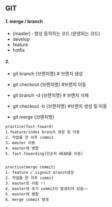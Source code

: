 ## GIT

#### 1. merge / branch
 - (master) : 항상 동작하는 코드 (운영되는 코드)
 - develop
 - feature
 - hotfix

#### 2.
  - git branch {브랜치명} # 브랜치 생성
  - git checkout {브랜치명} #브랜치 이동
  - git branch -d {브랜치명} # 브랜치 삭제

  - git checkout -b {브랜치명} #브랜치 생성 및 이동

  - git merge {브랜치명}

  ```
  practice(fast-foward)
  1.feature/index branch 생성 및 이동
  2. 작업을 한 이후 commit
  3. master 이동
  4. master에 병합
  5. fast-fowarding(단순히 HEAD를 이동)


  practice(merge commit)
  1. feature / signout branch생성
  2. 작업을 한 이후 commit
  3. master로 이동 !!
  4. master에 추가 commit이 발생되어 있음~~
  5. master에 병합
  6. merge commit 발생
  ```
